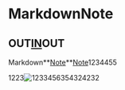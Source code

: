 # MarkdownNote

## OUT[IN](http://blog.didispace.com/Spring-Boot%E5%9F%BA%E7%A1%80%E6%95%99%E7%A8%8B/)OUT

Markdown**[Note]()**[Note]()1234455

1223![123](https://tva2.sinaimg.cn/crop.0.0.711.400/90eb2137ly1flm6gdikc1j20jr0b4ab5.jpg)3456354324232
